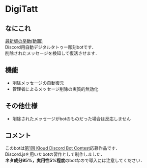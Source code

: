 # DigiTatt

## なにこれ
[最新版の挙動(動画)](https://video.twimg.com/ext_tw_video/1595534159690465280/pu/vid/936x720/uR6gCElPFEMrnYTR.mp4)  
Discord用自動デジタルタトゥー彫刻botです．  
削除されたメッセージを検知して復活させます．

## 機能
+ 削除メッセージの自動復元
+ 管理者によるメッセージ削除の実質的無効化

## その他仕様
+ 削除されたメッセージがbotのものだった場合は反応しません

## コメント
このbotは[第1回 Kloud Discord Bot Contest](https://seestyle.notion.site/1-Kloud-Discord-Bot-Contest-059399b63bdc49c08862d30ca6c726a6)応募作品です．  
Discord.jsを用いたbotの習作として制作しました．  
**ネタ成分95%，実用性5%程度**のbotなので導入には注意してください．
